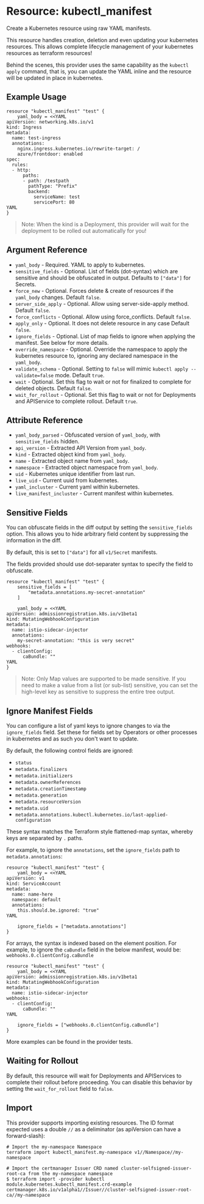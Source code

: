 # Resource: kubectl_manifest

Create a Kubernetes resource using raw YAML manifests.

This resource handles creation, deletion and even updating your kubernetes resources. This allows complete lifecycle management of your kubernetes resources as terraform resources!

Behind the scenes, this provider uses the same capability as the `kubectl apply` command, that is, you can update the YAML inline and the resource will be updated in place in kubernetes.

## Example Usage

```hcl
resource "kubectl_manifest" "test" {
    yaml_body = <<YAML
apiVersion: networking.k8s.io/v1
kind: Ingress
metadata:
  name: test-ingress
  annotations:
    nginx.ingress.kubernetes.io/rewrite-target: /
    azure/frontdoor: enabled
spec:
  rules:
  - http:
      paths:
      - path: /testpath
        pathType: "Prefix"
        backend:
          serviceName: test
          servicePort: 80
YAML
}
```

> Note: When the kind is a Deployment, this provider will wait for the deployment to be rolled out automatically for you!

## Argument Reference

* `yaml_body` - Required. YAML to apply to kubernetes.
* `sensitive_fields` - Optional. List of fields (dot-syntax) which are sensitive and should be obfuscated in output. Defaults to `["data"]` for Secrets.
* `force_new` - Optional. Forces delete & create of resources if the `yaml_body` changes. Default `false`.
* `server_side_apply` - Optional. Allow using server-side-apply method. Default `false`.
* `force_conflicts` - Optional. Allow using force_conflicts. Default `false`.
* `apply_only` - Optional. It does not delete resource in any case Default `false`.
* `ignore_fields` - Optional. List of map fields to ignore when applying the manifest. See below for more details.
* `override_namespace` - Optional. Override the namespace to apply the kubernetes resource to, ignoring any declared namespace in the `yaml_body`.
* `validate_schema` - Optional. Setting to `false` will mimic `kubectl apply --validate=false` mode. Default `true`.
* `wait` - Optional. Set this flag to wait or not for finalized to complete for deleted objects. Default `false`.
* `wait_for_rollout` - Optional. Set this flag to wait or not for Deployments and APIService to complete rollout. Default `true`.

## Attribute Reference

* `yaml_body_parsed` - Obfuscated version of `yaml_body`, with `sensitive_fields` hidden.
* `api_version` - Extracted API Version from `yaml_body`.
* `kind` - Extracted object kind from `yaml_body`.
* `name` - Extracted object name from `yaml_body`.
* `namespace` - Extracted object namespace from `yaml_body`.
* `uid` - Kubernetes unique identifier from last run.
* `live_uid` - Current uuid from kubernetes.
* `yaml_incluster` - Current yaml within kubernetes.
* `live_manifest_incluster` - Current manifest within kubernetes.

## Sensitive Fields

You can obfuscate fields in the diff output by setting the `sensitive_fields` option. This allows you to hide arbitrary field content by suppressing the information in the diff.

By default, this is set to `["data"]` for all `v1/Secret` manifests.

The fields provided should use dot-separater syntax to specify the field to obfuscate.

```hcl
resource "kubectl_manifest" "test" {
    sensitive_fields = [
        "metadata.annotations.my-secret-annotation"
    ]

    yaml_body = <<YAML
apiVersion: admissionregistration.k8s.io/v1beta1
kind: MutatingWebhookConfiguration
metadata:
  name: istio-sidecar-injector
  annotations:
    my-secret-annotation: "this is very secret"
webhooks:
  - clientConfig:
      caBundle: ""
YAML
}
```

> Note: Only Map values are supported to be made sensitive. If you need to make a value from a list (or sub-list) sensitive, you can set the high-level key as sensitive to suppress the entire tree output.


## Ignore Manifest Fields

You can configure a list of yaml keys to ignore changes to via the `ignore_fields` field.
Set these for fields set by Operators or other processes in kubernetes and as such you don't want to update.

By default, the following control fields are ignored:
  - `status`
  - `metadata.finalizers`
  - `metadata.initializers`
  - `metadata.ownerReferences`
  - `metadata.creationTimestamp`
  - `metadata.generation`
  - `metadata.resourceVersion`
  - `metadata.uid`
  - `metadata.annotations.kubectl.kubernetes.io/last-applied-configuration`

These syntax matches the Terraform style flattened-map syntax, whereby keys are separated by `.` paths.

For example, to ignore the `annotations`, set the `ignore_fields` path to `metadata.annotations`:

```hcl
resource "kubectl_manifest" "test" {
    yaml_body = <<YAML
apiVersion: v1
kind: ServiceAccount
metadata:
  name: name-here
  namespace: default
  annotations:
    this.should.be.ignored: "true"
YAML

    ignore_fields = ["metadata.annotations"]
}
```

For arrays, the syntax is indexed based on the element position. For example, to ignore the `caBundle` field in the
below manifest, would be: `webhooks.0.clientConfig.caBundle`

```hcl
resource "kubectl_manifest" "test" {
    yaml_body = <<YAML
apiVersion: admissionregistration.k8s.io/v1beta1
kind: MutatingWebhookConfiguration
metadata:
  name: istio-sidecar-injector
webhooks:
  - clientConfig:
      caBundle: ""
YAML

    ignore_fields = ["webhooks.0.clientConfig.caBundle"]
}
```

More examples can be found in the provider tests.

## Waiting for Rollout

By default, this resource will wait for Deployments and APIServices to complete their rollout before proceeding.
You can disable this behavior by setting the `wait_for_rollout` field to `false`.

## Import

This provider supports importing existing resources. The ID format expected uses a double `//` as a deliminator (as apiVersion can have a forward-slash):

```
# Import the my-namespace Namespace
terraform import kubectl_manifest.my-namespace v1//Namespace//my-namespace

# Import the certmanager Issuer CRD named cluster-selfsigned-issuer-root-ca from the my-namespace namespace
$ terraform import -provider kubectl module.kubernetes.kubectl_manifest.crd-example certmanager.k8s.io/v1alpha1//Issuer//cluster-selfsigned-issuer-root-ca//my-namespace
```
